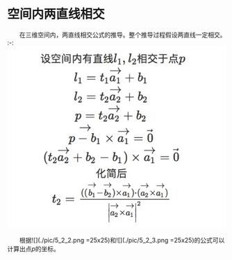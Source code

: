# 空间内两直线相交

&emsp;&emsp;在三维空间内，两直线相交公式的推导。整个推导过程假设两直线一定相交。
:-: ![](./pic/5_2_1.png)

&emsp;&emsp;根据![](./pic/5_2_2.png =25x25)和![](./pic/5_2_3.png =25x25)的公式可以计算出点$p$的坐标。